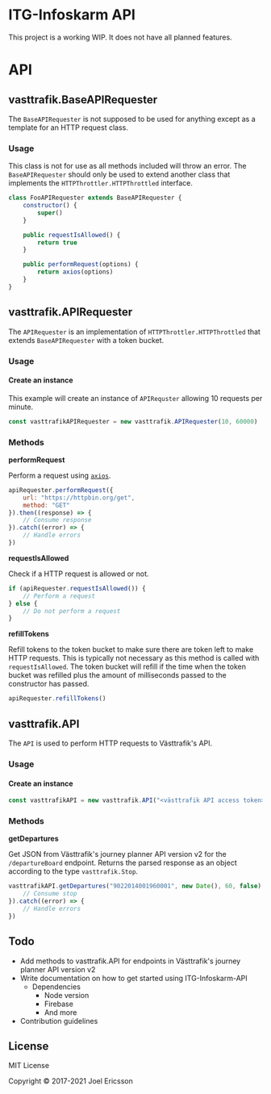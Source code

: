 # ITG-Infoskarm API
This project is a working WIP. It does not have all planned features.

# API

## vasttrafik.BaseAPIRequester
The `BaseAPIRequester` is not supposed to be used for anything except as a template for an HTTP request class.

### Usage

This class is not for use as all methods included will throw an error. The `BaseAPIRequester` should only be used to extend another class that implements the `HTTPThrottler.HTTPThrottled` interface.
```javascript
class FooAPIRequester extends BaseAPIRequester {
	constructor() {
		super()
	}

	public requestIsAllowed() {
		return true
	}

	public performRequest(options) {
		return axios(options)
	}
}
```

## vasttrafik.APIRequester
The `APIRequester` is an implementation of `HTTPThrottler.HTTPThrottled` that extends `BaseAPIRequester` with a token bucket.

### Usage 

#### Create an instance
This example will create an instance of `APIRequster` allowing 10 requests per minute.
```javascript
const vasttrafikAPIRequester = new vasttrafik.APIRequester(10, 60000)
```

### Methods

__performRequest__

Perform a request using [`axios`](https://yarnpkg.com/en/package/axios).
```javascript
apiRequester.performRequest({
	url: "https://httpbin.org/get",
	method: "GET"
}).then((response) => {
	// Consume response
}).catch((error) => {
	// Handle errors
})
```

__requestIsAllowed__

Check if a HTTP request is allowed or not.
```javascript
if (apiRequester.requestIsAllowed()) {
	// Perform a request
} else {
	// Do not perform a request
}
```

__refillTokens__

Refill tokens to the token bucket to make sure there are token left to make HTTP requests. This is typically not necessary as this method is called with `requestIsAllowed`. The token bucket will refill if the time when the token bucket was refilled plus the amount of milliseconds passed to the constructor has passed.
```javascript
apiRequester.refillTokens()
```

## vasttrafik.API
The `API` is used to perform HTTP requests to Västtrafik's API.

### Usage

#### Create an instance
```javascript
const vasttrafikAPI = new vasttrafik.API("<västtrafik API access token>", vasttrafikAPIRequester)
```

### Methods

__getDepartures__

Get JSON from Västtrafik's journey planner API version v2 for the `/departureBoard` endpoint. Returns the parsed response as an object according to the type `vasttrafik.Stop`.
```javascript
vasttrafikAPI.getDepartures("9022014001960001", new Date(), 60, false).then((stop) => {
	// Consume stop
}).catch((error) => {
	// Handle errors
})
```

## Todo
- Add methods to vasttrafik.API for endpoints in Västtrafik's journey planner API version v2
- Write documentation on how to get started using ITG-Infoskarm-API
	- Dependencies
		- Node version
		- Firebase
		- And more
- Contribution guidelines

## License
MIT License

Copyright &copy; 2017-2021 Joel Ericsson

